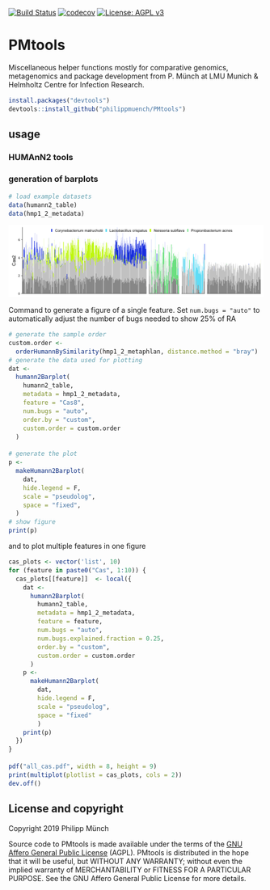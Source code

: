 [![Build Status](https://travis-ci.org/philippmuench/PMtools.svg?branch=master)](https://travis-ci.org/philippmuench/PMtools)
[![codecov](https://codecov.io/gh/philippmuench/PMtools/branch/master/graph/badge.svg)](https://codecov.io/gh/philippmuench/PMtools)
[![License: AGPL v3](https://img.shields.io/badge/License-AGPL%20v3-blue.svg)](https://www.gnu.org/licenses/agpl-3.0)

# PMtools

Miscellaneous helper functions mostly for comparative genomics, metagenomics and package development from P. Münch at LMU Munich & Helmholtz Centre for Infection Research.

```r
install.packages("devtools")
devtools::install_github("philippmuench/PMtools")
```

## usage

### HUMAnN2 tools

### generation of barplots

``` r
# load example datasets
data(humann2_table)
data(hmp1_2_metadata)
```

![](man/figures/README-example-1.png)

Command to generate a figure of a single feature. Set `num.bugs = "auto"` to automatically adjust the number of bugs needed to show 25% of RA

``` r
# generate the sample order
custom.order <-
  orderHumannBySimilarity(hmp1_2_metaphlan, distance.method = "bray")
# generate the data used for plotting
dat <-
  humann2Barplot(
    humann2_table,
    metadata = hmp1_2_metadata,
    feature = "Cas8",
    num.bugs = "auto",
    order.by = "custom",
    custom.order = custom.order
  )
  
# generate the plot
p <-
  makeHumann2Barplot(
    dat,
    hide.legend = F,
    scale = "pseudolog",
    space = "fixed",
  )
# show figure
print(p)
```

and to plot multiple features in one figure

``` r
cas_plots <- vector('list', 10)
for (feature in paste0("Cas", 1:10)) {
  cas_plots[[feature]]  <- local({
    dat <-
      humann2Barplot(
        humann2_table,
        metadata = hmp1_2_metadata,
        feature = feature,
        num.bugs = "auto",
        num.bugs.explained.fraction = 0.25,
        order.by = "custom",
        custom.order = custom.order
      )
    p <-
      makeHumann2Barplot(
        dat,
        hide.legend = F,
        scale = "pseudolog",
        space = "fixed"
        )
    print(p)
  })
}

pdf("all_cas.pdf", width = 8, height = 9)
print(multiplot(plotlist = cas_plots, cols = 2))
dev.off()
```

## License and copyright
Copyright 2019 Philipp Münch

Source code to PMtools is made available under the terms of the [GNU Affero General Public License](LICENSE.txt) (AGPL). PMtools is distributed in the hope that it will be useful, but WITHOUT ANY WARRANTY; without even the implied warranty of MERCHANTABILITY or FITNESS FOR A PARTICULAR PURPOSE. See the GNU Affero General Public License for more details.

